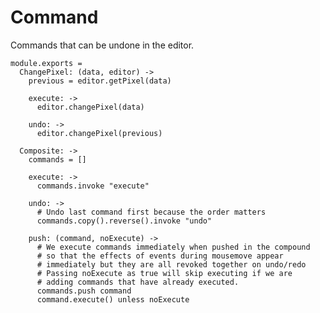 Command
=======

Commands that can be undone in the editor.

    module.exports =
      ChangePixel: (data, editor) ->
        previous = editor.getPixel(data)

        execute: ->
          editor.changePixel(data)

        undo: ->
          editor.changePixel(previous)

      Composite: ->
        commands = []

        execute: ->
          commands.invoke "execute"

        undo: ->
          # Undo last command first because the order matters
          commands.copy().reverse().invoke "undo"

        push: (command, noExecute) ->
          # We execute commands immediately when pushed in the compound
          # so that the effects of events during mousemove appear
          # immediately but they are all revoked together on undo/redo
          # Passing noExecute as true will skip executing if we are
          # adding commands that have already executed.
          commands.push command
          command.execute() unless noExecute
